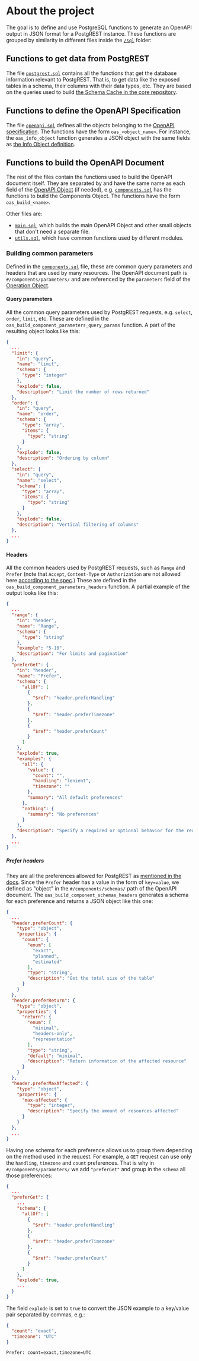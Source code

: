 # About the project

The goal is to define and use PostgreSQL functions to generate an OpenAPI output in JSON format for a PostgREST instance.
These functions are grouped by similarity in different files inside the [`/sql`](/sql) folder:

## Functions to get data from PostgREST

The file [`postgrest.sql`](/sql/postgrest.sql) contains all the functions that get the database information relevant to PostgREST.
That is, to get data like the exposed tables in a schema, their columns with their data types, etc.
They are based on the queries used to build [the Schema Cache in the core repository](https://github.com/PostgREST/postgrest/blob/main/src/PostgREST/SchemaCache.hs).

## Functions to define the OpenAPI Specification

The file [`openapi.sql`](/sql/openapi.sql) defines all the objects belonging to the [OpenAPI specification](https://swagger.io/specification).
The functions have the form `oas_<object_name>`.
For instance, the `oas_info_object` function generates a JSON object with the same fields as [the Info Object definition](https://swagger.io/specification/#info-object).

## Functions to build the OpenAPI Document 

The rest of the files contain the functions used to build the OpenAPI document itself.
They are separated by and have the same name as each field of the [OpenAPI Object](https://swagger.io/specification/#openapi-object) (if needed),
e.g. [`components.sql`](/sql/components.sql) has the functions to build the Components Object.
The functions have the form `oas_build_<name>`.

Other files are:
- [`main.sql`](/sql/main.sql), which builds the main OpenAPI Object and other small objects that don't need a separate file.
- [`utils.sql`](/sql/utils.sql), which have common functions used by different modules.

### Building common parameters

Defined in the [`components.sql`](/sql/components.sql) file, these are common query parameters and headers that are used by many resources.
The OpenAPI document path is `#/components/parameters/` and are referenced by the `parameters` field of the [Operation Object](https://swagger.io/specification/#path-item-object).

#### Query parameters

All the common query parameters used by PostgREST requests, e.g. `select`, `order`, `limit`, etc.
These are defined in the `oas_build_component_parameters_query_params` function.
A part of the resulting object looks like this:

```json
{
  ...
  "limit": {
    "in": "query",
    "name": "limit",
    "schema": {
      "type": "integer"
    },
    "explode": false,
    "description": "Limit the number of rows returned"
  },
  "order": {
    "in": "query",
    "name": "order",
    "schema": {
      "type": "array",
      "items": {
        "type": "string"
      }
    },
    "explode": false,
    "description": "Ordering by column"
  },
  "select": {
    "in": "query",
    "name": "select",
    "schema": {
      "type": "array",
      "items": {
        "type": "string"
      }
    },
    "explode": false,
    "description": "Vertical filtering of columns"
  },
  ...
}
```

#### Headers

All the common headers used by PostgREST requests, such as `Range` and `Prefer`
(note that `Accept`, `Content-Type` or `Authorization` are not allowed here [according to the spec](https://swagger.io/specification/#fixed-fields-10).)
These are defined in the `oas_build_component_parameters_headers` function.
A partial example of the output looks like this:

```json
{
  ...
  "range": {
    "in": "header",
    "name": "Range",
    "schema": {
      "type": "string"
    },
    "example": "5-10",
    "description": "For limits and pagination"
  },
  "preferGet": {
    "in": "header",
    "name": "Prefer",
    "schema": {
      "allOf": [
        {
          "$ref": "header.preferHandling"
        },
        {
          "$ref": "header.preferTimezone"
        },
        {
          "$ref": "header.preferCount"
        }
      ]
    },
    "explode": true,
    "examples": {
      "all": {
        "value": {
          "count": "",
          "handling": "lenient",
          "timezone": ""
        },
        "summary": "All default preferences"
      },
      "nothing": {
        "summary": "No preferences"
      }
    },
    "description": "Specify a required or optional behavior for the request"
  },
  ...
}
```

##### Prefer headers

They are all the preferences allowed for PostgREST as [mentioned in the docs](https://postgrest.org/en/latest/references/api/preferences.html).
Since the `Prefer` header has a value in the form of `key=value`, we defined as "object" in the `#/components/schemas/` path of the OpenAPI document.
The `oas_build_component_schemas_headers` generates a schema for each preference and returns a JSON object like this one:

```json
{
  ...
  "header.preferCount": {
    "type": "object",
    "properties": {
      "count": {
        "enum": [
          "exact",
          "planned",
          "estimated"
        ],
        "type": "string",
        "description": "Get the total size of the table"
      }
    }
  },
  "header.preferReturn": {
    "type": "object",
    "properties": {
      "return": {
        "enum": [
          "minimal",
          "headers-only",
          "representation"
        ],
        "type": "string",
        "default": "minimal",
        "description": "Return information of the affected resource"
      }
    }
  },
  "header.preferMaxAffected": {
    "type": "object",
    "properties": {
      "max-affected": {
        "type": "integer",
        "description": "Specify the amount of resources affected"
      }
    }
  },
  ...
}
```

Having one schema for each preference allows us to group them depending on the method used in the request.
For example, a `GET` request can use only the `handling`, `timezone` and `count` preferences.
That is why in `#/components/parameters/` we add `"preferGet"` and group in the `schema` all those preferences:

```json
{
  ...
  "preferGet": {
    ...
    "schema": {
      "allOf": [
        {
          "$ref": "header.preferHandling"
        },
        {
          "$ref": "header.preferTimezone"
        },
        {
          "$ref": "header.preferCount"
        }
      ]
    },
    "explode": true,
    ...
  }
}
```

The field `explode` is set to `true` to convert the JSON example to a key/value pair separated by commas, e.g.:

```json
{
  "count": "exact",
  "timezone": "UTC"
}
```
```
Prefer: count=exact,timezone=UTC
```
